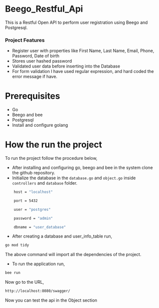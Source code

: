# Beego_Restful_Api
This is a Restful Open API to perform user registration using Beego and Postgresql.

### Project Features
* Register user with properties like First Name, Last Name, Email, Phone, Password, Date of birth
* Stores user hashed password
* Validated user data before inserting into the Database
* For form validation I have used regular expression, and hard coded the error message if have.
# Prerequisites
* Go
* Beego and bee
* Postgresql
* Install and configure golang

# How the run the project
To run the project follow the procedure below,
* After installing and configuring go, beego and bee in the system clone the github repository.
* Initialize the database in the `database.go` and `object.go` inside `controllers` and `database` folder.
``` bash
    host = "localhost"

	port = 5432

	user = "postgres"

	password = "admin"

	dbname = "user_database"
```
* After creating a database and user_info_table run,
``` bash
go mod tidy
```
The above command will import all the dependencies of the project.
* To run the application run,
 ``` bash
 bee run
```
Now go to the URL,
``` bash
http://localhost:8080/swagger/
```
Now you can test the api in the Object section
